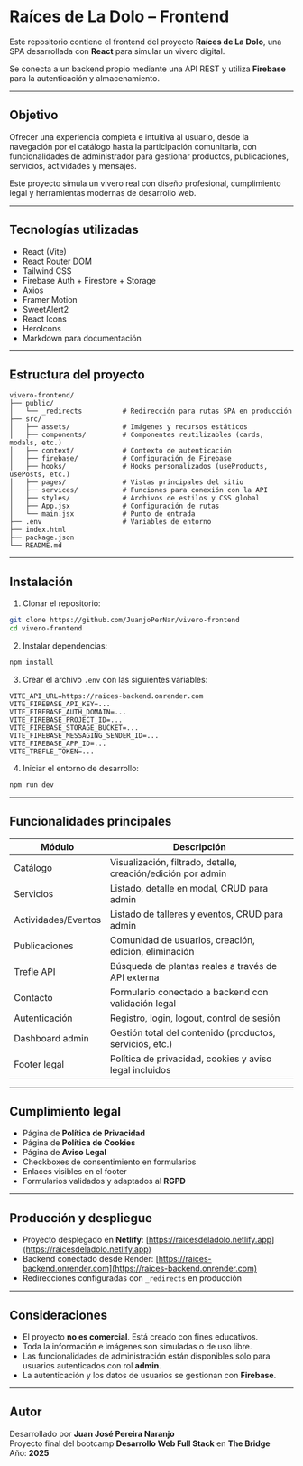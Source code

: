 # Raíces de La Dolo – Frontend

Este repositorio contiene el frontend del proyecto **Raíces de La Dolo**, una SPA desarrollada con **React** para simular un vivero digital.

Se conecta a un backend propio mediante una API REST y utiliza **Firebase** para la autenticación y almacenamiento.

---

## Objetivo

Ofrecer una experiencia completa e intuitiva al usuario, desde la navegación por el catálogo hasta la participación comunitaria, con funcionalidades de administrador para gestionar productos, publicaciones, servicios, actividades y mensajes.

Este proyecto simula un vivero real con diseño profesional, cumplimiento legal y herramientas modernas de desarrollo web.

---

## Tecnologías utilizadas

- React (Vite)  
- React Router DOM  
- Tailwind CSS  
- Firebase Auth + Firestore + Storage  
- Axios  
- Framer Motion  
- SweetAlert2  
- React Icons  
- HeroIcons  
- Markdown para documentación  

---

## Estructura del proyecto

```
vivero-frontend/
├── public/
│   └── _redirects          # Redirección para rutas SPA en producción
├── src/
│   ├── assets/             # Imágenes y recursos estáticos
│   ├── components/         # Componentes reutilizables (cards, modals, etc.)
│   ├── context/            # Contexto de autenticación
│   ├── firebase/           # Configuración de Firebase
│   ├── hooks/              # Hooks personalizados (useProducts, usePosts, etc.)
│   ├── pages/              # Vistas principales del sitio
│   ├── services/           # Funciones para conexión con la API
│   ├── styles/             # Archivos de estilos y CSS global
│   ├── App.jsx             # Configuración de rutas
│   └── main.jsx            # Punto de entrada
├── .env                    # Variables de entorno
├── index.html
├── package.json
└── README.md
```

---

## Instalación

1. Clonar el repositorio:

```bash
git clone https://github.com/JuanjoPerNar/vivero-frontend
cd vivero-frontend
```

2. Instalar dependencias:

```bash
npm install
```

3. Crear el archivo `.env` con las siguientes variables:

```env
VITE_API_URL=https://raices-backend.onrender.com
VITE_FIREBASE_API_KEY=...
VITE_FIREBASE_AUTH_DOMAIN=...
VITE_FIREBASE_PROJECT_ID=...
VITE_FIREBASE_STORAGE_BUCKET=...
VITE_FIREBASE_MESSAGING_SENDER_ID=...
VITE_FIREBASE_APP_ID=...
VITE_TREFLE_TOKEN=...
```

4. Iniciar el entorno de desarrollo:

```bash
npm run dev
```

---

## Funcionalidades principales

| Módulo              | Descripción                                                   |
|---------------------|---------------------------------------------------------------|
| Catálogo            | Visualización, filtrado, detalle, creación/edición por admin  |
| Servicios           | Listado, detalle en modal, CRUD para admin                    |
| Actividades/Eventos | Listado de talleres y eventos, CRUD para admin                |
| Publicaciones       | Comunidad de usuarios, creación, edición, eliminación         |
| Trefle API          | Búsqueda de plantas reales a través de API externa            |
| Contacto            | Formulario conectado a backend con validación legal           |
| Autenticación       | Registro, login, logout, control de sesión                    |
| Dashboard admin     | Gestión total del contenido (productos, servicios, etc.)      |
| Footer legal        | Política de privacidad, cookies y aviso legal incluidos       |

---

## Cumplimiento legal

- Página de **Política de Privacidad**  
- Página de **Política de Cookies**  
- Página de **Aviso Legal**  
- Checkboxes de consentimiento en formularios  
- Enlaces visibles en el footer  
- Formularios validados y adaptados al **RGPD**

---

## Producción y despliegue

- Proyecto desplegado en **Netlify**: [https://raicesdeladolo.netlify.app](https://raicesdeladolo.netlify.app)  
- Backend conectado desde Render: [https://raices-backend.onrender.com](https://raices-backend.onrender.com)  
- Redirecciones configuradas con `_redirects` en producción

---

## Consideraciones

- El proyecto **no es comercial**. Está creado con fines educativos.  
- Toda la información e imágenes son simuladas o de uso libre.  
- Las funcionalidades de administración están disponibles solo para usuarios autenticados con rol **admin**.  
- La autenticación y los datos de usuarios se gestionan con **Firebase**.  

---

## Autor

Desarrollado por **Juan José Pereira Naranjo**  
Proyecto final del bootcamp **Desarrollo Web Full Stack** en **The Bridge**  
Año: **2025**
